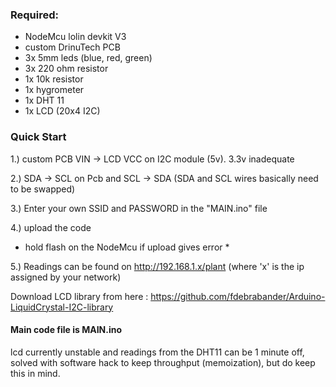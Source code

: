 
### Required:
- NodeMcu lolin devkit V3
- custom DrinuTech PCB
- 3x 5mm leds (blue, red, green)
- 3x 220 ohm resistor
- 1x 10k resistor
- 1x hygrometer
- 1x DHT 11
- 1x LCD (20x4 I2C)


### Quick Start

1.) custom PCB VIN -> LCD VCC on I2C module (5v). 3.3v inadequate

2.) SDA -> SCL on Pcb and SCL -> SDA (SDA and SCL wires basically need to be swapped)

3.) Enter your own SSID and PASSWORD in the "MAIN.ino" file

4.) upload the code
* hold flash on the NodeMcu if upload gives error *

5.) Readings can be found on http://192.168.1.x/plant (where 'x' is the ip assigned by your network)

Download LCD library from here : https://github.com/fdebrabander/Arduino-LiquidCrystal-I2C-library

#### Main code file is MAIN.ino

lcd currently unstable and readings from the DHT11 can be 1 minute off, solved with software hack to keep throughput (memoization), but do keep this in mind.
